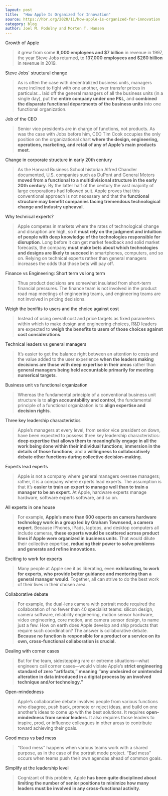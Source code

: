 ```yaml
---
layout: post
title:  "How Apple Is Organized for Innovation"
source: https://hbr.org/2020/11/how-apple-is-organized-for-innovation
category: blog
author: Joel M. Podolny and Morten T. Hansen
---
```


Growth of Apple

> it grew from some **8,000 employees and $7 billion** in revenue in 1997, the year Steve Jobs returned, to **137,000 employees and $260 billion** in revenue in 2019.

Steve Jobs' structural change

> As is often the case with decentralized business units, managers were inclined to fight with one another, over transfer prices in particular... laid off the general managers of all the business units (in a single day), put the **entire company under one P&L**, and **combined the disparate functional departments of the business units** into one functional organization.

Job of the CEO

> Senior vice presidents are in charge of functions, not products. As was the case with Jobs before him, CEO Tim Cook occupies the only position on the organizational chart **where the design, engineering, operations, marketing, and retail of any of Apple’s main products meet**.

Change in corporate structure in early 20th century

> As the Harvard Business School historian Alfred Chandler documented, U.S. companies such as DuPont and General Motors **moved from a functional to a multidivisional structure in the early 20th century**. By the latter half of the century the vast majority of large corporations had followed suit. Apple proves that this conventional approach is not necessary and that the **functional structure may benefit companies facing tremendous technological change and industry upheaval**.

Why technical experts?

> Apple competes in markets where the rates of technological change and disruption are high, so it **must rely on the judgment and intuition of people with deep knowledge of the technologies responsible for disruption**. Long before it can get market feedback and solid market forecasts, the company **must make bets about which technologies and designs are likely to succeed** in smartphones, computers, and so on. Relying on technical experts rather than general managers increases the odds that those bets will pay off.

Finance vs Engineering: Short term vs long term

> Thus product decisions are somewhat insulated from short-term financial pressures. The finance team is not involved in the product road map meetings of engineering teams, and engineering teams are not involved in pricing decisions.

Weigh the benifits to users and the choice against cost

> Instead of using overall cost and price targets as fixed parameters within which to make design and engineering choices, R&D leaders are expected to **weigh the benefits to users of those choices against cost considerations**.

Technical leaders vs general managers

> It’s easier to get the balance right between an attention to costs and the value added to the user experience **when the leaders making decisions are those with deep expertise in their areas** rather than **general managers being held accountable primarily for meeting numerical targets**.

Business unit vs functional organization

> Whereas the fundamental principle of a conventional business unit structure is to **align accountability and control**, the fundamental principle of a functional organization is to **align expertise and decision rights**.

Three key leadership characteristics

> Apple’s managers at every level, from senior vice president on down, have been expected to possess three key leadership characteristics: **deep expertise that allows them to meaningfully engage in all the work being done within their individual functions**; **immersion in the details of those functions**; and a **willingness to collaboratively debate other functions during collective decision-making**.

Experts lead experts

> Apple is not a company where general managers oversee managers; rather, it is a company where experts lead experts. The assumption is that it’s **easier to train an expert to manage well than to train a manager to be an expert**. At Apple, hardware experts manage hardware, software experts software, and so on.

All experts in one house

> For example, **Apple’s more than 600 experts on camera hardware technology work in a group led by Graham Townsend, a camera expert**. Because iPhones, iPads, laptops, and desktop computers all include cameras, **these experts would be scattered across product lines if Apple were organized in business units**. That would dilute their collective expertise, **reducing their power to solve problems and generate and refine innovations**.

Exciting to work for experts

> Many people at Apple see it as liberating, even **exhilarating, to work for experts, who provide better guidance and mentoring than a general manager would**. Together, all can strive to do the best work of their lives in their chosen area.

Collaborative debate

> For example, the dual-lens camera with portrait mode required the collaboration of no fewer than 40 specialist teams: silicon design, camera software, reliability engineering, motion sensor hardware, video engineering, core motion, and camera sensor design, to name just a few. How on earth does Apple develop and ship products that require such coordination? The answer is collaborative debate. **Because no function is responsible for a product or a service on its own, cross-functional collaboration is crucial.**

Dealing with corner cases

> But for the team, sidestepping rare or extreme situations—what engineers call corner cases—would violate Apple’s **strict engineering standard of zero “artifacts,” meaning “any undesired or unintended alteration in data introduced in a digital process by an involved technique and/or technology.”**

Open-mindedness

> Apple’s collaborative debate involves people from various functions who disagree, push back, promote or reject ideas, and build on one another’s ideas to come up with the best solutions. It requires **open-mindedness from senior leaders**. It also requires those leaders to inspire, prod, or influence colleagues in other areas to contribute toward achieving their goals.

Good mess vs bad mess

> “Good mess” happens when various teams work with a shared purpose, as in the case of the portrait mode project. “Bad mess” occurs when teams push their own agendas ahead of common goals.

Simplify at the leadership level

> Cognizant of this problem, Apple **has been quite disciplined about limiting the number of senior positions to minimize how many leaders must be involved in any cross-functional activity**.
